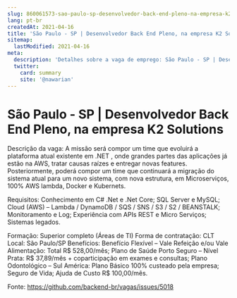 ```yaml
---
slug: 860061573-sao-paulo-sp-desenvolvedor-back-end-pleno-na-empresa-k2-solutions
lang: pt-br
createdAt: 2021-04-16
title: 'São Paulo - SP | Desenvolvedor Back End Pleno, na empresa K2 Solutions - Vaga de Emprego'
sitemap:
  lastModified: 2021-04-16
meta:
  description: 'Detalhes sobre a vaga de emprego: São Paulo - SP | Desenvolvedor Back End Pleno, na empresa K2 Solutions'
  twitter:
    card: summary
    site: '@nawarian'
---
```


# São Paulo - SP | Desenvolvedor Back End Pleno, na empresa K2 Solutions

Descrição da vaga:
A missão será compor um time que evoluirá a plataforma atual existente em .NET , onde grandes partes das aplicações já estão na AWS, tratar causas raízes e entregar novas features. Posteriormente, poderá compor um time que continuará a migração do sistema atual para um novo sistema, com nova estrutura, em Microserviços, 100% AWS lambda, Docker e Kubernets.

Requisitos:
Conhecimento em C# .Net e .Net Core;
SQL Server e MySQL;
Cloud (AWS) – Lambda / DynamoDB / SQS / SNS / S3 / S2 / BEANSTALK;
Monitoramento e Log;
Experiência com APIs REST e Micro Serviços;
Sistemas legados.

Formação: Superior completo (Áreas de TI)
Forma de contratação: CLT
Local: São Paulo/SP
Benefícios:
Benefício Flexível – Vale Refeição e/ou Vale Alimentação: Total R$ 528,00/mês;
Plano de Saúde Porto Seguro – Nível Prata: R$ 37,89/mês + coparticipação em exames e consultas;
Plano Odontológico – Sul América: Plano Básico 100% custeado pela empresa;
Seguro de Vida;
Ajuda de Custo R$ 100,00/mês.

Fonte: https://github.com/backend-br/vagas/issues/5018